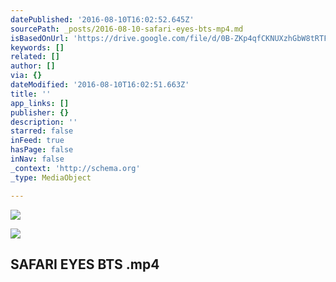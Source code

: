 ```yaml
---
datePublished: '2016-08-10T16:02:52.645Z'
sourcePath: _posts/2016-08-10-safari-eyes-bts-mp4.md
isBasedOnUrl: 'https://drive.google.com/file/d/0B-ZKp4qfCKNUXzhGbW8tRTFOR2s/view?pref=2&pli=1'
keywords: []
related: []
author: []
via: {}
dateModified: '2016-08-10T16:02:51.663Z'
title: ''
app_links: []
publisher: {}
description: ''
starred: false
inFeed: true
hasPage: false
inNav: false
_context: 'http://schema.org'
_type: MediaObject

---
```

![](https://the-grid-user-content.s3-us-west-2.amazonaws.com/e9366ba8-b344-45c9-ab1d-410225d45226.jpg)

<article style=""><img src="https://s3-us-west-2.amazonaws.com/the-grid-img/p/5960b5e516284c550d3bfa59f04e8c3a97644f1b" /><h1>SAFARI EYES BTS .mp4</h1></article>